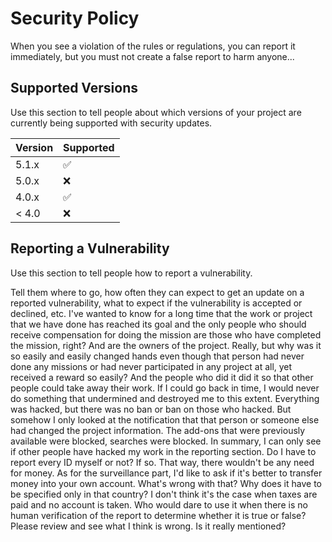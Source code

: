 # Security Policy
When you see a violation of the rules or regulations, you can report it immediately, but you must not create a false report to harm anyone...
## Supported Versions

Use this section to tell people about which versions of your project are
currently being supported with security updates.

| Version | Supported          |
| ------- | ------------------ |
| 5.1.x   | :white_check_mark: |
| 5.0.x   | :x:                |
| 4.0.x   | :white_check_mark: |
| < 4.0   | :x:                |

## Reporting a Vulnerability

Use this section to tell people how to report a vulnerability.

Tell them where to go, how often they can expect to get an update on a
reported vulnerability, what to expect if the vulnerability is accepted or
declined, etc.
I've wanted to know for a long time that the work or project that we have done has reached its goal and the only people who should receive compensation for doing the mission are those who have completed the mission, right? And are the owners of the project.  Really, but why was it so easily and easily changed hands even though that person had never done any missions or had never participated in any project at all, yet received a reward so easily?  And the people who did it did it so that other people could take away their work. If I could go back in time, I would never do something that undermined and destroyed me to this extent. Everything was hacked, but there was no ban or ban on those who hacked.  But somehow I only looked at the notification that that person or someone else had changed the project information.  The add-ons that were previously available were blocked, searches were blocked. In summary, I can only see if other people have hacked my work in the reporting section. Do I have to report every ID myself or not? If so.  That way, there wouldn't be any need for money.  As for the surveillance part, I'd like to ask if it's better to transfer money into your own account. What's wrong with that? Why does it have to be specified only in that country? I don't think it's the case when taxes are paid and no account is taken.  Who would dare to use it when there is no human verification of the report to determine whether it is true or false? Please review and see what I think is wrong.  Is it really mentioned?
